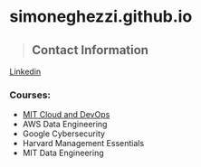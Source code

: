 # simoneghezzi.github.io

>## Contact Information
[Linkedin](https://https://www.linkedin.com/in/simoneghezzi/detail/recent-activity/posts/)

### Courses:
- [MIT Cloud and DevOps](https://github.com/simoneghezzi/mit_cloud_devops/tree/main)
- AWS Data Engineering
- Google Cybersecurity
- Harvard Management Essentials
- MIT Data Engineering
